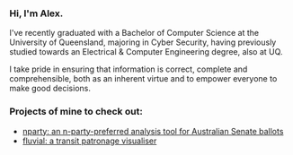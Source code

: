 ### Hi, I'm Alex.

I've recently graduated with a Bachelor of Computer Science at the University of Queensland, majoring in Cyber Security, having previously studied towards an Electrical & Computer Engineering degree, also at UQ.

I take pride in ensuring that information is correct, complete and comprehensible, both as an inherent virtue and to empower everyone to make good decisions.

### Projects of mine to check out:

* [nparty: an n-party-preferred analysis tool for Australian Senate ballots](https://github.com/alexjago/nparty)
* [fluvial: a transit patronage visualiser](https://github.com/alexjago/fluvial)
